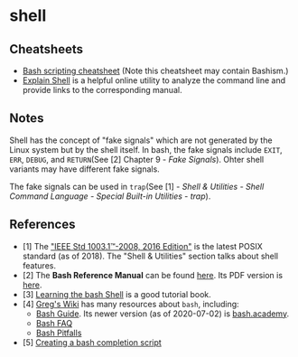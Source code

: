 # shell

## Cheatsheets

- [Bash scripting cheatsheet](https://devhints.io/bash) (Note this cheatsheet may contain Bashism.)
- [Explain Shell](https://explainshell.com/) is a helpful online utility to analyze the command line and provide links to the corresponding manual.

## Notes

Shell has the concept of "fake signals" which are not generated by the Linux system but by the shell itself. In bash, the fake signals include `EXIT`, `ERR`, `DEBUG`, and `RETURN`(See [2] Chapter 9 - _Fake Signals_). Ohter shell variants may have different fake signals.

The fake signals can be used in `trap`(See [1] - _Shell & Utilities_ - _Shell Command Language_ - _Special Built-in Utilities_ - _trap_).

## References

- [1] The ["IEEE Std 1003.1™-2008, 2016 Edition"](http://pubs.opengroup.org/onlinepubs/9699919799/nframe.html) is the latest POSIX standard (as of 2018). The "Shell & Utilities" section talks about shell features.
- [2] The **Bash Reference Manual** can be found [here](https://www.gnu.org/software/bash/manual/html_node/index.html). Its PDF version is [here](https://www.gnu.org/software/bash/manual/bash.pdf).
- [3] [Learning the bash Shell](http://shop.oreilly.com/product/9780596009656.do) is a good tutorial book.
- [4] [Greg's Wiki](http://mywiki.wooledge.org/EnglishFrontPage) has many resources about `bash`, including:
  - [Bash Guide](http://mywiki.wooledge.org/BashGuide). Its newer version (as of 2020-07-02) is [bash.academy](https://github.com/lhunath/guide.bash.academy).
  - [Bash FAQ](http://mywiki.wooledge.org/BashFAQ)
  - [Bash Pitfalls](http://mywiki.wooledge.org/BashPitfalls)
- [5] [Creating a bash completion script](https://iridakos.com/programming/2018/03/01/bash-programmable-completion-tutorial)

